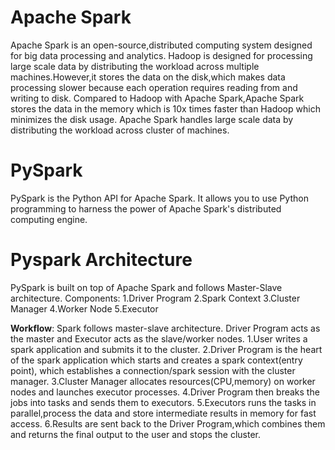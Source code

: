 # Apache Spark
Apache Spark is an open-source,distributed computing system designed for big data processing and analytics.
Hadoop is designed for processing large scale data by distributing the workload across multiple machines.However,it stores the data on the disk,which makes data processing slower because each operation requires reading from and writing to disk.
Compared to Hadoop with Apache Spark,Apache Spark stores the data in the memory which is 10x times faster than Hadoop which minimizes the disk usage.
Apache Spark handles large scale data by distributing the workload across cluster of machines.

# PySpark
PySpark is the Python API for Apache Spark.
It allows you to use Python programming to harness the power of Apache Spark's distributed computing engine.

# Pyspark Architecture
PySpark is built on top of Apache Spark and follows Master-Slave architecture.
Components:
1.Driver Program
2.Spark Context
3.Cluster Manager
4.Worker Node
5.Executor

**Workflow**:
Spark follows master-slave architecture. Driver Program acts as the master and Executor acts as the slave/worker nodes.
1.User writes a spark application and submits it to the cluster.
2.Driver Program is the heart of the spark application which starts and creates a spark context(entry point), which establishes a connection/spark session with the cluster manager.
3.Cluster Manager allocates resources(CPU,memory) on worker nodes and launches executor processes.
4.Driver Program then breaks the jobs into tasks and sends them to executors.
5.Executors runs the tasks in parallel,process the data and store intermediate results in memory for fast access.
6.Results are sent back to the Driver Program,which combines them and returns the final output to the user and stops the cluster.
